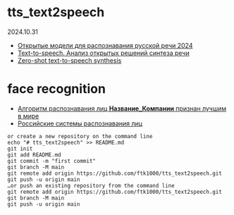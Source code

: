 # tts_text2speech

2024.10.31

* [Открытые модели для распознавания русской речи 2024](https://alphacephei.com/nsh/2024/04/14/russian-models.html)
* [Text-to-speech. Анализ открытых решений синтеза речи](https://habr.com/ru/companies/ntechlab/articles/854724/)
* [Zero-shot text-to-speech synthesis](https://voicebox.metademolab.com/zs_tts.html)


# face recognition
* [Алгоритм распознавания лиц **Название_Компании** признан лучшим в мире](https://habr.com/ru/companies/ntechlab/articles/594575/)
* [Российские системы распознавания лиц](https://www.livebusiness.ru/tags/raspoznavanie_lic/)

```
or create a new repository on the command line
echo "# tts_text2speech" >> README.md
git init
git add README.md
git commit -m "first commit"
git branch -M main
git remote add origin https://github.com/ftk1000/tts_text2speech.git
git push -u origin main
…or push an existing repository from the command line
git remote add origin https://github.com/ftk1000/tts_text2speech.git
git branch -M main
git push -u origin main
```
